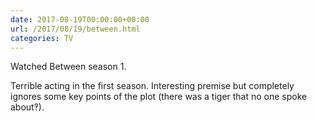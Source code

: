 ```yaml
---
date: 2017-08-19T00:00:00+00:00
url: /2017/08/19/between.html
categories: TV
---
```

Watched Between season 1.

Terrible acting in the first season. Interesting premise but completely ignores some key points of the plot (there was a tiger that no one spoke about‽).


